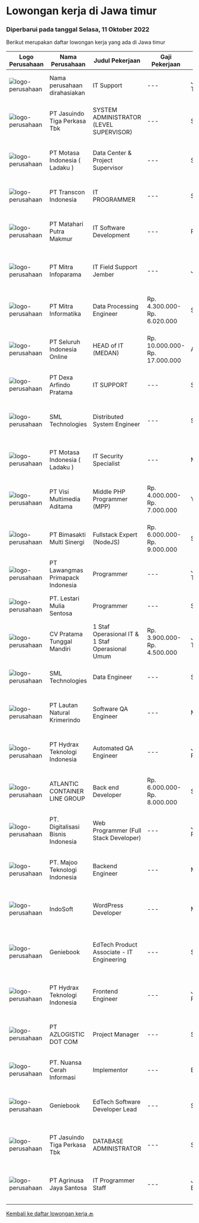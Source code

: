
  # Lowongan kerja di Jawa timur

  ### Diperbarui pada tanggal Selasa, 11 Oktober 2022

  Berikut merupakan daftar lowongan kerja yang ada di Jawa timur

  |Logo Perusahaan | Nama Perusahaan | Judul Pekerjaan | Gaji Pekerjaan | Lokasi | Deskripsi | Tanggal diunggah | Pranala |
  | -------------- | --------------- | --------------- | --------- | --------- | -------------- | ------- | ----------- |
  |![logo-perusahaan](https://i.ibb.co/sqvTCh9/112815900-stock-vector-no-image-available-icon-flat-vector.webp)|Nama perusahaan dirahasiakan|IT Support|---|Jawa Timur|Usia maksimal 35 tahun Pendidikan minimal S1 segala jurusan Minimal memiliki 1 tahun pengalaman kerja di bidang yang sama  Mempunyai pengetahuan dan...|Selasa, 11 Oktober 2022|https://www.jobstreet.co.id/id/job/it-support-4062250?token=0~b907e5a9-c85b-4f3d-969f-44b6ce823653&sectionRank=1&jobId=jobstreet-id-job-4062250|
|![logo-perusahaan](https://image-service-cdn.seek.com.au/af38d604e6f81bafc849d1c25c6e20a1e8cbc479/ee4dce1061f3f616224767ad58cb2fc751b8d2dc)|PT Jasuindo Tiga Perkasa Tbk|SYSTEM ADMINISTRATOR (LEVEL SUPERVISOR)|---|Sidoarjo|KUALIFIKASI : S1 Ilmu Komputer / Informatika / Manajemen Informatika / Teknologi Informasi / Teknik Elektro Pengalaman Minimal 5 tahun dibidang yg...|Minggu, 09 Oktober 2022|https://www.jobstreet.co.id/id/job/system-administrator-level-supervisor-4050640?token=0~b907e5a9-c85b-4f3d-969f-44b6ce823653&sectionRank=2&jobId=jobstreet-id-job-4050640|
|![logo-perusahaan](https://image-service-cdn.seek.com.au/f21f727914f248ad77fc3d0c0b65830cc74d1b49/ee4dce1061f3f616224767ad58cb2fc751b8d2dc)|PT Motasa Indonesia ( Ladaku )|Data Center & Project Supervisor|---|Surabaya|Kualifikasi : Pendidikan minimal. D3 Teknik Informatika/Teknik Komputer Usia maksimal. 32 Tahun Memiliki pengalaman dibidang Data Center minimal 3...|Senin, 10 Oktober 2022|https://www.jobstreet.co.id/id/job/data-center-project-supervisor-4060639?token=0~b907e5a9-c85b-4f3d-969f-44b6ce823653&sectionRank=3&jobId=jobstreet-id-job-4060639|
|![logo-perusahaan](https://image-service-cdn.seek.com.au/08459a60241473bb18d553b4c74bccc8b0a30f47/ee4dce1061f3f616224767ad58cb2fc751b8d2dc)|PT Transcon Indonesia|IT PROGRAMMER|---|Surabaya|Kualifikasi : Min S1 Teknik Informatika / Sistem Informasi Programmer web PHP framework, codeigniter / Programmer android memahami QC dan RnD memiliki...|Senin, 10 Oktober 2022|https://www.jobstreet.co.id/id/job/it-programmer-4061457?token=0~b907e5a9-c85b-4f3d-969f-44b6ce823653&sectionRank=4&jobId=jobstreet-id-job-4061457|
|![logo-perusahaan](https://image-service-cdn.seek.com.au/b5ec16873e14a23c56f160ea441f5293179adac8/ee4dce1061f3f616224767ad58cb2fc751b8d2dc)|PT Matahari Putra Makmur|IT Software Development|---|Pasuruan|Kualifikasi: Minimal D3/S1 Teknik Informatika/Komputer Usia Maksimal 35 tahun Fulstack Web Development (PHP, Javascript, CSS) Menguasai Framework...|Minggu, 09 Oktober 2022|https://www.jobstreet.co.id/id/job/it-software-development-4051476?token=0~b907e5a9-c85b-4f3d-969f-44b6ce823653&sectionRank=5&jobId=jobstreet-id-job-4051476|
|![logo-perusahaan](https://image-service-cdn.seek.com.au/8141e1a24c77e5f291a80cf9dfc94b33b4aef523/ee4dce1061f3f616224767ad58cb2fc751b8d2dc)|PT Mitra Infoparama|IT Field Support Jember|---|Jember|Pendidikan minimal SMK jurusan TKJ atau setara. Pengalaman kerja minimal 6 bulan. Menguasai perangkat keras (hardware) PC dan Laptop serta Operating...|Sabtu, 08 Oktober 2022|https://www.jobstreet.co.id/id/job/it-field-support-jember-4042434?token=0~b907e5a9-c85b-4f3d-969f-44b6ce823653&sectionRank=6&jobId=jobstreet-id-job-4042434|
|![logo-perusahaan](https://image-service-cdn.seek.com.au/f41a3a3e89984f2dabec38a3b33e4fa0e4b94970/ee4dce1061f3f616224767ad58cb2fc751b8d2dc)|PT Mitra Informatika|Data Processing Engineer|Rp. 4.300.000-Rp. 6.020.000|Surabaya|About Mitra Informatika Mitra Informatika is an IT company based in Surabaya that positioning itself to become the market leader in providing...|Senin, 10 Oktober 2022|https://www.jobstreet.co.id/id/job/data-processing-engineer-4043864?token=0~b907e5a9-c85b-4f3d-969f-44b6ce823653&sectionRank=7&jobId=jobstreet-id-job-4043864|
|![logo-perusahaan](https://image-service-cdn.seek.com.au/0b0211cd04dfde6741552748d1d29459a06346af/ee4dce1061f3f616224767ad58cb2fc751b8d2dc)|PT Seluruh Indonesia Online|HEAD of IT  (MEDAN)|Rp. 10.000.000-Rp. 17.000.000|Aceh|Memiliki pengalaman leadership sebagai Manager sebelumnya.Back End Engineer1. Memiliki pengalaman dalam membangun RESTful APIs2. Menguasai bahasa...|Jumat, 07 Oktober 2022|https://www.jobstreet.co.id/id/job/head-of-it-medan-4058716?token=0~b907e5a9-c85b-4f3d-969f-44b6ce823653&sectionRank=8&jobId=jobstreet-id-job-4058716|
|![logo-perusahaan](https://image-service-cdn.seek.com.au/86adb4b070b2ac502ad9e33391a6746d18736eca/ee4dce1061f3f616224767ad58cb2fc751b8d2dc)|PT Dexa Arfindo Pratama|IT SUPPORT|---|Surabaya|Perusahaan berskala Nasional bergerak dalam bidang distributor alat – alat kebutuhan Rumah Sakit membutuhkan tenaga muda di bidang :IT...|Jumat, 07 Oktober 2022|https://www.jobstreet.co.id/id/job/it-support-4059297?token=0~b907e5a9-c85b-4f3d-969f-44b6ce823653&sectionRank=9&jobId=jobstreet-id-job-4059297|
|![logo-perusahaan](https://image-service-cdn.seek.com.au/8818fe19048dc34f065b51702648776c8aaa695b/ee4dce1061f3f616224767ad58cb2fc751b8d2dc)|SML Technologies|Distributed System Engineer|---|Surabaya|Requirements: Bachelor's Degree in computer science or related experience. At least 5 Years of working experience in same position (Distributed System...|Minggu, 09 Oktober 2022|https://www.jobstreet.co.id/id/job/distributed-system-engineer-4050548?token=0~b907e5a9-c85b-4f3d-969f-44b6ce823653&sectionRank=10&jobId=jobstreet-id-job-4050548|
|![logo-perusahaan](https://image-service-cdn.seek.com.au/f21f727914f248ad77fc3d0c0b65830cc74d1b49/ee4dce1061f3f616224767ad58cb2fc751b8d2dc)|PT Motasa Indonesia ( Ladaku )|IT Security Specialist|---|Mojokerto|Kualifikasi: Pendidikan minimal D3/S1 Jurusan Sistem Informasi, Teknik Informatika (Cyber Security) Usia maksimal 35 Tahun Memiliki pengalaman di IT...|Senin, 10 Oktober 2022|https://www.jobstreet.co.id/id/job/it-security-specialist-4060644?token=0~b907e5a9-c85b-4f3d-969f-44b6ce823653&sectionRank=11&jobId=jobstreet-id-job-4060644|
|![logo-perusahaan](https://image-service-cdn.seek.com.au/77d5dc00becab49233feb1de82d916f236fba28a/ee4dce1061f3f616224767ad58cb2fc751b8d2dc)|PT Visi Multimedia Aditama|Middle PHP Programmer (MPP)|Rp. 4.000.000-Rp. 7.000.000|Yogyakarta|Requirements: Candidate must possess at least a Diploma, Bachelor's Degree, Art/ Design/ Creative Multimedia, Computer Science/Information Technology,...|Senin, 10 Oktober 2022|https://www.jobstreet.co.id/id/job/middle-php-programmer-mpp-4061696?token=0~b907e5a9-c85b-4f3d-969f-44b6ce823653&sectionRank=12&jobId=jobstreet-id-job-4061696|
|![logo-perusahaan](https://image-service-cdn.seek.com.au/3c3597528a656ba0a7299263a04fc9ed9cb02b85/ee4dce1061f3f616224767ad58cb2fc751b8d2dc)|PT Bimasakti Multi Sinergi|Fullstack Expert (NodeJS)|Rp. 6.000.000-Rp. 9.000.000|Surabaya|Requirements : Bachelor degree in Information Technology Minimum having 2 year experience in related field Good knowledge of Node JS Good knowledge of...|Minggu, 09 Oktober 2022|https://www.jobstreet.co.id/id/job/fullstack-expert-nodejs-4051267?token=0~b907e5a9-c85b-4f3d-969f-44b6ce823653&sectionRank=13&jobId=jobstreet-id-job-4051267|
|![logo-perusahaan](https://image-service-cdn.seek.com.au/1b2da51c779de04afc91f962530d97804415fef4/ee4dce1061f3f616224767ad58cb2fc751b8d2dc)|PT Lawangmas Primapack Indonesia|Programmer|---|Jawa Timur|Programmer Pendidikan min S1 Informatika Usia 22-28 tahun Memiliki kompetensi dalam data base programming Memiliki pengalaman dalam networking dan...|Sabtu, 08 Oktober 2022|https://www.jobstreet.co.id/id/job/programmer-4042511?token=0~b907e5a9-c85b-4f3d-969f-44b6ce823653&sectionRank=14&jobId=jobstreet-id-job-4042511|
|![logo-perusahaan](https://image-service-cdn.seek.com.au/ba805d70a0f328ca007a39c2a87a4909bf8ef7b7/ee4dce1061f3f616224767ad58cb2fc751b8d2dc)|PT. Lestari Mulia Sentosa|Programmer|---|Sidoarjo|Usia maksimal 30 tahun Kandidat harus memiliki setidaknya Gelar Sarjana di Segala Jurusan dengan IPK minimal 3.00 Setidaknya memiliki 2 tahun...|Jumat, 07 Oktober 2022|https://www.jobstreet.co.id/id/job/programmer-4041819?token=0~b907e5a9-c85b-4f3d-969f-44b6ce823653&sectionRank=15&jobId=jobstreet-id-job-4041819|
|![logo-perusahaan](https://image-service-cdn.seek.com.au/bef0732e1d56fc34897c0de83d3f3726d5deec35/ee4dce1061f3f616224767ad58cb2fc751b8d2dc)|CV Pratama Tunggal Mandiri|1 Staf Operasional IT & 1 Staf Operasional Umum|Rp. 3.900.000-Rp. 4.500.000|Jawa Timur|Dibutuhkan 1 orang Staf Operasional IT dan 1 orang Staf Operasional UmumSyarat untuk staf IT:Usia maks. 35 tahunBerpengalaman di bidang IT...|Kamis, 06 Oktober 2022|https://www.jobstreet.co.id/id/job/1-staf-operasional-it-1-staf-operasional-umum-4057649?token=0~b907e5a9-c85b-4f3d-969f-44b6ce823653&sectionRank=16&jobId=jobstreet-id-job-4057649|
|![logo-perusahaan](https://image-service-cdn.seek.com.au/8818fe19048dc34f065b51702648776c8aaa695b/ee4dce1061f3f616224767ad58cb2fc751b8d2dc)|SML Technologies|Data Engineer|---|Surabaya|KUALIFIKASI: Minimal Pendidikan S1 Teknik Informatika/Matematika/Statistika/Setara Memiliki pengalaman sebagai Data Engineer minimal 5 tahun. Memiliki...|Sabtu, 08 Oktober 2022|https://www.jobstreet.co.id/id/job/data-engineer-4042644?token=0~b907e5a9-c85b-4f3d-969f-44b6ce823653&sectionRank=17&jobId=jobstreet-id-job-4042644|
|![logo-perusahaan](https://image-service-cdn.seek.com.au/6658a1d49ec7e8b91946618832e68cb8b105a3a9/ee4dce1061f3f616224767ad58cb2fc751b8d2dc)|PT Lautan Natural Krimerindo|Software QA Engineer|---|Mojokerto|Responsibilities  Review requirements, specifications and technical design documents to provide timely and meaningful feedback Create detailed,...|Minggu, 09 Oktober 2022|https://www.jobstreet.co.id/id/job/software-qa-engineer-4051314?token=0~b907e5a9-c85b-4f3d-969f-44b6ce823653&sectionRank=18&jobId=jobstreet-id-job-4051314|
|![logo-perusahaan](https://image-service-cdn.seek.com.au/0915e933a3dc2ea63450989533648cf5f53ea17f/ee4dce1061f3f616224767ad58cb2fc751b8d2dc)|PT Hydrax Teknologi Indonesia|Automated QA Engineer|---|Jakarta Raya|Hydra X provides regulatory-compliant, enterprise-ready solutions to prepare institutional clients for the future of finance. We seek to bridge the...|Senin, 10 Oktober 2022|https://www.jobstreet.co.id/id/job/automated-qa-engineer-4061924?token=0~b907e5a9-c85b-4f3d-969f-44b6ce823653&sectionRank=19&jobId=jobstreet-id-job-4061924|
|![logo-perusahaan](https://image-service-cdn.seek.com.au/00e5992cca570ad9bfda28850b19da92e7cf5254/ee4dce1061f3f616224767ad58cb2fc751b8d2dc)|ATLANTIC CONTAINER LINE GROUP|Back end Developer|Rp. 6.000.000-Rp. 8.000.000|Surabaya|Responsibilities- Develop modules from a set of requirements- Adhere to company coding conventions- Maintain application in development environment-...|Senin, 10 Oktober 2022|https://www.jobstreet.co.id/id/job/back-end-developer-4060688?token=0~b907e5a9-c85b-4f3d-969f-44b6ce823653&sectionRank=20&jobId=jobstreet-id-job-4060688|
|![logo-perusahaan](https://image-service-cdn.seek.com.au/34b5565cf4f408ad56cccee7b4dac7fe656dca6f/ee4dce1061f3f616224767ad58cb2fc751b8d2dc)|PT. Digitalisasi Bisnis Indonesia|Web Programmer  (Full Stack Developer)|---|Jakarta Raya|Requirements : Maximum age 30 years old Have a minimun of 1-2 years experience in the same field Have portfolio of website or system designs that have...|Minggu, 09 Oktober 2022|https://www.jobstreet.co.id/id/job/web-programmer-full-stack-developer-4050920?token=0~b907e5a9-c85b-4f3d-969f-44b6ce823653&sectionRank=21&jobId=jobstreet-id-job-4050920|
|![logo-perusahaan](https://image-service-cdn.seek.com.au/189bf52fde82636e38ad72262805fd31d41717ee/ee4dce1061f3f616224767ad58cb2fc751b8d2dc)|PT. Majoo Teknologi Indonesia|Backend Engineer|---|Malang|An experienced Backend Engineer with strong ability to work as a team. Responsible to design and develop highly reliable, fault-tolerant systems for...|Minggu, 09 Oktober 2022|https://www.jobstreet.co.id/id/job/backend-engineer-4013834?token=0~b907e5a9-c85b-4f3d-969f-44b6ce823653&sectionRank=22&jobId=jobstreet-id-job-4013834|
|![logo-perusahaan](https://image-service-cdn.seek.com.au/fbd57a90b36e6d6fe13c8e714c23f2e07616d0cb/ee4dce1061f3f616224767ad58cb2fc751b8d2dc)|IndoSoft|WordPress Developer|---|Malang|Kami mencari WordPress Developer (bukan pengguna WordPress).Tanggung Jawab Menginstal plugin WordPress dan menyesuaikannya dengan theme yang ada agar...|Senin, 10 Oktober 2022|https://www.jobstreet.co.id/id/job/wordpress-developer-4060561?token=0~b907e5a9-c85b-4f3d-969f-44b6ce823653&sectionRank=23&jobId=jobstreet-id-job-4060561|
|![logo-perusahaan](https://image-service-cdn.seek.com.au/533dfca0548429794785a13cc75e82c4e4ec7b73/ee4dce1061f3f616224767ad58cb2fc751b8d2dc)|Geniebook|EdTech Product Associate - IT Engineering|---|Surabaya|Loved by over 220,000 users, Geniebook is Singapore’s largest online learning platform for English, Mathematics and Science (EMS) syllabi, with...|Jumat, 07 Oktober 2022|https://www.jobstreet.co.id/id/job/edtech-product-associate-it-engineering-10010578/origin/sg?token=0~b907e5a9-c85b-4f3d-969f-44b6ce823653&sectionRank=24&jobId=jobstreet-sg-job-10010578|
|![logo-perusahaan](https://image-service-cdn.seek.com.au/0915e933a3dc2ea63450989533648cf5f53ea17f/ee4dce1061f3f616224767ad58cb2fc751b8d2dc)|PT Hydrax Teknologi Indonesia|Frontend Engineer|---|Jakarta Raya|Hydra X provides regulatory-compliant, enterprise-ready solutions to prepare institutional clients for the future of finance. We seek to bridge the...|Senin, 10 Oktober 2022|https://www.jobstreet.co.id/id/job/frontend-engineer-4061900?token=0~b907e5a9-c85b-4f3d-969f-44b6ce823653&sectionRank=25&jobId=jobstreet-id-job-4061900|
|![logo-perusahaan](https://image-service-cdn.seek.com.au/28bed750f058de2045a9209dd4fc19da0096cd8c/ee4dce1061f3f616224767ad58cb2fc751b8d2dc)|PT AZLOGISTIC DOT COM|Project Manager|---|Surabaya|Qualifications: Bachelor’s Degree in Engineering/IT or Computer Science or equivalent Having at least 1-2 years of working experience in the related...|Sabtu, 08 Oktober 2022|https://www.jobstreet.co.id/id/job/project-manager-4042994?token=0~b907e5a9-c85b-4f3d-969f-44b6ce823653&sectionRank=26&jobId=jobstreet-id-job-4042994|
|![logo-perusahaan](https://image-service-cdn.seek.com.au/ccc9351bdb2230a6a680c29475ae1d118c709938/ee4dce1061f3f616224767ad58cb2fc751b8d2dc)|PT. Nuansa Cerah Informasi|Implementor|---|Bandung|Pendidikan D3 / S1 Sistem Informasi/ Manajemen Informatika/ Teknik Komputer/ Teknik Informatika / Komputer Akuntansi/Akuntansi Komunikatif, dapat...|Jumat, 07 Oktober 2022|https://www.jobstreet.co.id/id/job/implementor-4058754?token=0~b907e5a9-c85b-4f3d-969f-44b6ce823653&sectionRank=27&jobId=jobstreet-id-job-4058754|
|![logo-perusahaan](https://image-service-cdn.seek.com.au/533dfca0548429794785a13cc75e82c4e4ec7b73/ee4dce1061f3f616224767ad58cb2fc751b8d2dc)|Geniebook|EdTech Software Developer Lead|---|Surabaya|Loved by over 220,000 users, Geniebook is Singapore’s largest online learning platform for English, Mathematics and Science (EMS) syllabi, with...|Sabtu, 08 Oktober 2022|https://www.jobstreet.co.id/id/job/edtech-software-developer-lead-9956770/origin/sg?token=0~b907e5a9-c85b-4f3d-969f-44b6ce823653&sectionRank=28&jobId=jobstreet-sg-job-9956770|
|![logo-perusahaan](https://image-service-cdn.seek.com.au/af38d604e6f81bafc849d1c25c6e20a1e8cbc479/ee4dce1061f3f616224767ad58cb2fc751b8d2dc)|PT Jasuindo Tiga Perkasa Tbk|DATABASE ADMINISTRATOR|---|Sidoarjo|SPESIFIKASI PEKERJAAN :  Bertanggung jawab dalam  installasi, setup, konfigurasi dan  manajemen database server dalam scope perusahaan....|Jumat, 07 Oktober 2022|https://www.jobstreet.co.id/id/job/database-administrator-4059357?token=0~b907e5a9-c85b-4f3d-969f-44b6ce823653&sectionRank=29&jobId=jobstreet-id-job-4059357|
|![logo-perusahaan](https://image-service-cdn.seek.com.au/995ee6fb4bd3a793aa14ae0a57f696ae9d77ee66/ee4dce1061f3f616224767ad58cb2fc751b8d2dc)|PT Agrinusa Jaya Santosa|IT Programmer Staff|---|Jakarta Barat|Kualifikasi: Skill(s): PHP, SQL, Android, Oracle db, SQL Query Pendidikan terakhir D3/S1 jurusan Teknologi Informatika. Pengalaman minimal 1-2 tahun...|Kamis, 06 Oktober 2022|https://www.jobstreet.co.id/id/job/it-programmer-staff-4039682?token=0~b907e5a9-c85b-4f3d-969f-44b6ce823653&sectionRank=30&jobId=jobstreet-id-job-4039682|


  [Kembali ke daftar lowongan kerja 🔙](../README.md#daftar-lowongan-kerja)
  